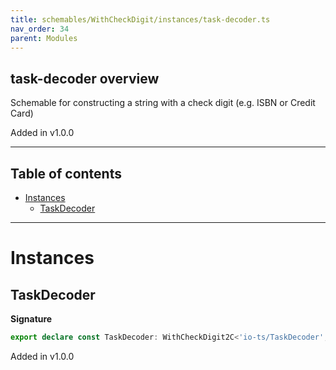 ```yaml
---
title: schemables/WithCheckDigit/instances/task-decoder.ts
nav_order: 34
parent: Modules
---
```


## task-decoder overview

Schemable for constructing a string with a check digit (e.g. ISBN or Credit Card)

Added in v1.0.0

---

<h2 class="text-delta">Table of contents</h2>

- [Instances](#instances)
  - [TaskDecoder](#taskdecoder)

---

# Instances

## TaskDecoder

**Signature**

```ts
export declare const TaskDecoder: WithCheckDigit2C<'io-ts/TaskDecoder', unknown>
```

Added in v1.0.0
